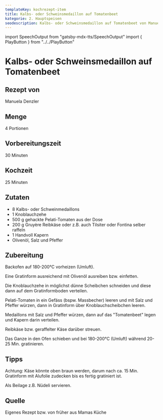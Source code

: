```yaml
---
templateKey: kochrezept-item
title: Kalbs- oder Schweinsmedaillon auf Tomatenbeet
kategorie: 2. Hauptspeisen
seodescription: Kalbs- oder Schweinsmedaillon auf Tomatenbeet von Manuela Denzler
---
```

import SpeechOutput from "gatsby-mdx-tts/SpeechOutput"
import { PlayButton } from "../../PlayButton"

<SpeechOutput id="kochrezept-manuela-denzler-kalbs-schweinsmedaillon-tomatenbeet" customPlayButton={PlayButton}>

# Kalbs- oder Schweinsmedaillon auf Tomatenbeet

## Rezept von

Manuela Denzler

## Menge

4 Portionen

## Vorbereitungszeit

30 Minuten

## Kochzeit

25 Minuten


## Zutaten

* 8 Kalbs- oder Schweinmedaillons
* 1 Knoblauchzehe
* 500 g gehackte Pelati-Tomaten aus der Dose
* 200 g Gruyère Reibkäse oder z.B. auch Tilsiter oder Fontina selber raffeln
* 1 Handvoll Kapern
* Olivenöl, Salz und Pfeffer

## Zubereitung

Backofen auf 180-200°C vorheizen (Umluft).

Eine Gratinform ausreichend mit Olivenöl ausreiben bzw. einfetten.

Die Knoblauchzehe in möglichst dünne Scheibchen schneiden und diese dann auf dem Gratinformboden verteilen.

Pelati-Tomaten in ein Gefäss (bspw. Massbecher) leeren und mit Salz und Pfeffer würzen, dann in Gratinform über Knoblauchscheibchen leeren.

Medaillons mit Salz und Pfeffer würzen, dann auf das "Tomatenbeet" legen und Kapern darin verteilen.

Reibkäse bzw. geraffelter Käse darüber streuen.

Das Ganze in den Ofen schieben und bei 180-200°C (Umluft) während 20-25 Min. gratinieren.

## Tipps

Achtung: Käse könnte oben braun werden, darum nach ca. 15 Min.
Gratinform mit Alufolie zudecken bis es fertig gratiniert ist.

Als Beilage z.B. Nüdeli servieren.

## Quelle

Eigenes Rezept bzw. von früher aus Mamas Küche
</SpeechOutput>